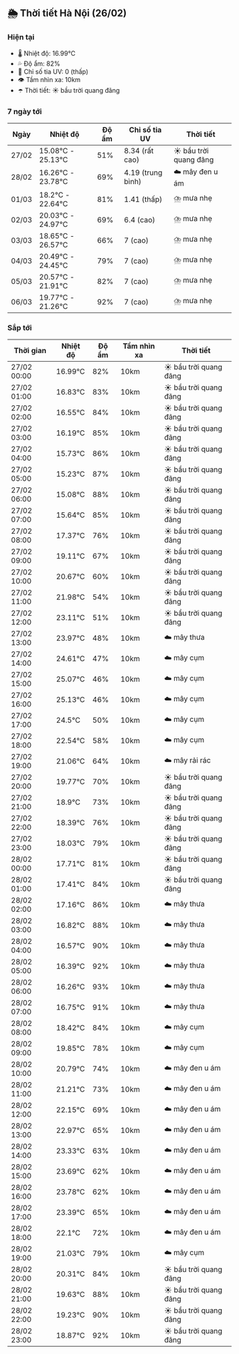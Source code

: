 ## 🌦️ Thời tiết Hà Nội (26/02)

### Hiện tại

- 🌡️ Nhiệt độ: 16.99℃
- 💦 Độ ẩm: 82%
- 🌟 Chỉ số tia UV: 0 (thấp)
- 👁️ Tầm nhìn xa: 10km
- ☂️ Thời tiết: ☀️ bầu trời quang đãng

### 7 ngày tới

| Ngày | Nhiệt độ | Độ ẩm | Chỉ số tia UV | Thời tiết |
| --- | --- | --- | --- | --- |
| 27/02 | 15.08℃ - 25.13℃ | 51% | 8.34 (rất cao) | ☀️ bầu trời quang đãng |
| 28/02 | 16.26℃ - 23.78℃ | 69% | 4.19 (trung bình) | ☁️ mây đen u ám |
| 01/03 | 18.2℃ - 22.64℃ | 81% | 1.41 (thấp) | ⛈️ mưa nhẹ |
| 02/03 | 20.03℃ - 24.97℃ | 69% | 6.4 (cao) | ⛈️ mưa nhẹ |
| 03/03 | 18.65℃ - 26.57℃ | 66% | 7 (cao) | ⛈️ mưa nhẹ |
| 04/03 | 20.49℃ - 24.45℃ | 79% | 7 (cao) | ⛈️ mưa nhẹ |
| 05/03 | 20.57℃ - 21.91℃ | 82% | 7 (cao) | ⛈️ mưa nhẹ |
| 06/03 | 19.77℃ - 21.26℃ | 92% | 7 (cao) | ⛈️ mưa nhẹ |

### Sắp tới

| Thời gian | Nhiệt độ | Độ ẩm | Tầm nhìn xa | Thời tiết |
| --- | --- | --- | --- | --- |
| 27/02 00:00 | 16.99℃ | 82% | 10km | ☀️ bầu trời quang đãng |
| 27/02 01:00 | 16.83℃ | 83% | 10km | ☀️ bầu trời quang đãng |
| 27/02 02:00 | 16.55℃ | 84% | 10km | ☀️ bầu trời quang đãng |
| 27/02 03:00 | 16.19℃ | 85% | 10km | ☀️ bầu trời quang đãng |
| 27/02 04:00 | 15.73℃ | 86% | 10km | ☀️ bầu trời quang đãng |
| 27/02 05:00 | 15.23℃ | 87% | 10km | ☀️ bầu trời quang đãng |
| 27/02 06:00 | 15.08℃ | 88% | 10km | ☀️ bầu trời quang đãng |
| 27/02 07:00 | 15.64℃ | 85% | 10km | ☀️ bầu trời quang đãng |
| 27/02 08:00 | 17.37℃ | 76% | 10km | ☀️ bầu trời quang đãng |
| 27/02 09:00 | 19.11℃ | 67% | 10km | ☀️ bầu trời quang đãng |
| 27/02 10:00 | 20.67℃ | 60% | 10km | ☀️ bầu trời quang đãng |
| 27/02 11:00 | 21.98℃ | 54% | 10km | ☀️ bầu trời quang đãng |
| 27/02 12:00 | 23.11℃ | 51% | 10km | ☀️ bầu trời quang đãng |
| 27/02 13:00 | 23.97℃ | 48% | 10km | ☁️ mây thưa |
| 27/02 14:00 | 24.61℃ | 47% | 10km | ☁️ mây cụm |
| 27/02 15:00 | 25.07℃ | 46% | 10km | ☁️ mây cụm |
| 27/02 16:00 | 25.13℃ | 46% | 10km | ☁️ mây cụm |
| 27/02 17:00 | 24.5℃ | 50% | 10km | ☁️ mây cụm |
| 27/02 18:00 | 22.54℃ | 58% | 10km | ☁️ mây cụm |
| 27/02 19:00 | 21.06℃ | 64% | 10km | ☁️ mây rải rác |
| 27/02 20:00 | 19.77℃ | 70% | 10km | ☀️ bầu trời quang đãng |
| 27/02 21:00 | 18.9℃ | 73% | 10km | ☀️ bầu trời quang đãng |
| 27/02 22:00 | 18.39℃ | 76% | 10km | ☀️ bầu trời quang đãng |
| 27/02 23:00 | 18.03℃ | 79% | 10km | ☀️ bầu trời quang đãng |
| 28/02 00:00 | 17.71℃ | 81% | 10km | ☀️ bầu trời quang đãng |
| 28/02 01:00 | 17.41℃ | 84% | 10km | ☀️ bầu trời quang đãng |
| 28/02 02:00 | 17.16℃ | 86% | 10km | ☁️ mây thưa |
| 28/02 03:00 | 16.82℃ | 88% | 10km | ☁️ mây thưa |
| 28/02 04:00 | 16.57℃ | 90% | 10km | ☁️ mây thưa |
| 28/02 05:00 | 16.39℃ | 92% | 10km | ☁️ mây thưa |
| 28/02 06:00 | 16.26℃ | 93% | 10km | ☁️ mây thưa |
| 28/02 07:00 | 16.75℃ | 91% | 10km | ☁️ mây thưa |
| 28/02 08:00 | 18.42℃ | 84% | 10km | ☁️ mây cụm |
| 28/02 09:00 | 19.85℃ | 78% | 10km | ☁️ mây cụm |
| 28/02 10:00 | 20.79℃ | 74% | 10km | ☁️ mây đen u ám |
| 28/02 11:00 | 21.21℃ | 73% | 10km | ☁️ mây đen u ám |
| 28/02 12:00 | 22.15℃ | 69% | 10km | ☁️ mây đen u ám |
| 28/02 13:00 | 22.97℃ | 65% | 10km | ☁️ mây đen u ám |
| 28/02 14:00 | 23.33℃ | 63% | 10km | ☁️ mây đen u ám |
| 28/02 15:00 | 23.69℃ | 62% | 10km | ☁️ mây đen u ám |
| 28/02 16:00 | 23.78℃ | 62% | 10km | ☁️ mây đen u ám |
| 28/02 17:00 | 23.39℃ | 65% | 10km | ☁️ mây đen u ám |
| 28/02 18:00 | 22.1℃ | 72% | 10km | ☁️ mây đen u ám |
| 28/02 19:00 | 21.03℃ | 79% | 10km | ☁️ mây cụm |
| 28/02 20:00 | 20.31℃ | 84% | 10km | ☀️ bầu trời quang đãng |
| 28/02 21:00 | 19.63℃ | 88% | 10km | ☀️ bầu trời quang đãng |
| 28/02 22:00 | 19.23℃ | 90% | 10km | ☀️ bầu trời quang đãng |
| 28/02 23:00 | 18.87℃ | 92% | 10km | ☀️ bầu trời quang đãng |
